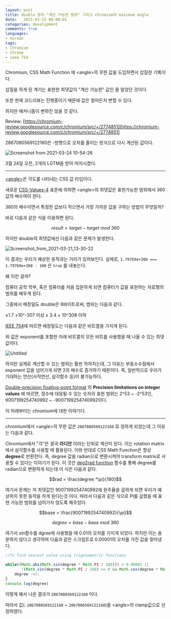 ```yaml
---
layout: post
title: double 형의 "계산 가능한 범위" 그리고 chromium의 maximum angle 
date:   2021-03-22 00:00:01
categories: development
comments: true
languages:
- korean
tags:
- Chromium
- Chrome
- ieee 754
---	
```


Chromium, CSS Math Function 에 \<angle>의 무한 값을 도입하면서 삽질한 기록이다.

삽질을 하게 된 계기는 표현한 최댓값이 "계산 가능한" 값인 줄 알았던 것이다.

또한 현재 코드리뷰는 진행중이기 때문에 값은 얼마든지 변할 수 있다.

하지만 매커니즘이 변하진 않을 것 같다.

Review: [https://chromium-review.googlesource.com/c/chromium/src/+/2774851](https://chromium-review.googlesource.com/c/chromium/src/+/2774851)

2867080569122160은 -방향으로 오차를 줄이는 방식으로 다시 계산된 값이다.

![Screenshot from 2021-03-24 10-54-26](https://user-images.githubusercontent.com/18409763/112242530-648b6100-8c8f-11eb-8021-41c1247058b6.png)


3월 24일 오전, 2개의 LGTM을 받아 머지시켰다.

---

[\<angle>](https://developer.mozilla.org/en-US/docs/Web/CSS/angle)은 각도를 나타내는 CSS 값 타입이다.


새로운 [CSS-Values-4](https://drafts.csswg.org/css-values/#numeric-types) 표준에 의하면 \<angle>의 최댓값은 표현가능한 범위에서 360값의 배수여야 한다. 

360의 배수이면서 특정한 값보다 작으면서 가장 가까운 값을 구하는 방법이 무엇일까?

바로 다음과 같은 식을 이용하면 된다.

$$result = target - target \ mod \  360$$

하지만 double의 최댓값에선 다음과 같은 문제가 발생한다. 

![Screenshot_from_2021-03-21_13-30-22](https://user-images.githubusercontent.com/18409763/111940095-44359800-8b11-11eb-9471-8ba0282e9f62.png)


이 결과는 우리가 예상한 동작과는 거리가 있어보인다. 실제로, `1.79769e+308 === 1.79769e+308 - 100` 은 `true` 를 내놓는다.

왜 이런 걸까?

컴퓨터 공학 학부, 혹은 컴퓨터를 처음 입문하게 되면 컴퓨터가 값을 표현하는 자료형의 범위를 배우게 된다.

그중에서 배정밀도 double은 8바이트로써, 범위는 다음과 같다.

±1.7 ×10^-307 이상 ± 3.4 × 10^308 이하

[IEEE 754](https://en.wikipedia.org/wiki/IEEE_754)에 따르면 배정밀도는 다음과 같은 비트열을 가지게 된다. 

위 값은 exponent를 포함한 아래 비트열의 모든 비트를 사용했을 때 나올 수 있는 최댓값이다.


![Untitled](https://user-images.githubusercontent.com/18409763/111940123-4f88c380-8b11-11eb-85ad-6d1e37a46068.png)


하지만 실제로 계산할 수 있는 범위는 훨씬 작아지는데, 그 이유는 부동소수점에서 exponent 값을 넘어가게 되면 2의 배수로 증가하기 때문이다. 즉, 일반적으로 우리가 기대하는 연산(사칙연산, 삼각함수 등)이 불가능하다.

[Double-precision floating-point format](https://en.wikipedia.org/wiki/Double-precision_floating-point_format) 의 **Precision limitations on integer values** 에 따르면, 정수에 대응될 수 있는 숫자의 표현 범위는 2^53 ~ -2^53인, 9007199254740992 ~ -9007199254740992이다.

이 아래부터는 chromium에 대한 이야기다.

---

chromium에서 \<angle>의 무한 값은 `2867080569122160` 로 정하게 되었는데 그 이유는 다음과 같다.

Chromium에서 "각"은 결국 **라디안** 이라는 단위로 계산이 된다. 이는 rotation matrix에서 삼각함수를 사용할 때 활용된다. 이와 반대로 CSS Math Function은 항상 **degree**로 반환한다. 즉, degree 값을 radian으로 변환시켜야 transform matrix로 사용할 수 있다는 이야기가 된다. 이 것은 [deg2rad function](https://source.chromium.org/chromium/chromium/src/+/master:third_party/blink/renderer/platform/wtf/math_extras.h) 함수를 통해 degree를 radian으로 변환하게 되는데 이 식은 다음과 같다.

$$rad = \frac{degree *\pi}{180}$$

여기서 문제는 저 최댓값인 9007199254740992에 원주율을 곱하게 되면 우리가 예상하지 못한 동작을 하게 된다는것 이다. 따라서 다음과 같은 식으로 PI를 곱했을 때 표현 가능한 범위를 넘어가지 않도록 해주었다.

$$base = \frac{9007199254740992}{\pi}$$

$$degree = base - base \ mod \ 360$$

여기서 sin함수를 dgree에 사용했을 때 0.01의 오차를 가지게 되었다. 하지만 이는 충분하지 않다고 생각하여 다음과 같은 스크립트로 0.00001의 오차를 가진 값을 찾아냈다.

```jsx
//To find nearest value using trigonometric functions

while((Math.abs(Math.sin(degree * Math.PI / 180))) > 0.00001 || 
       !(Math.sin(degree * Math.PI / 180) >= 0 && Math.cos(degree * Math.PI / 180) > 0 )) {
    degree -=1;
}
console.log(degree)
```

이렇게 해서 나온 결과가 `2867080569122160` 이다.

따라서 값(`-2867080569122160` ~ `2867080569122160`)을 \<angle>의 clamp값으로 선정하였다.